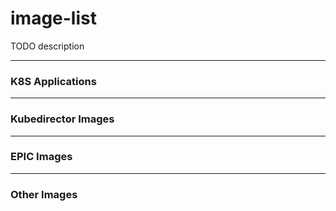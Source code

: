 # image-list

TODO description

---

### K8S Applications

---

### Kubedirector Images

---

### EPIC Images

---

### Other Images
